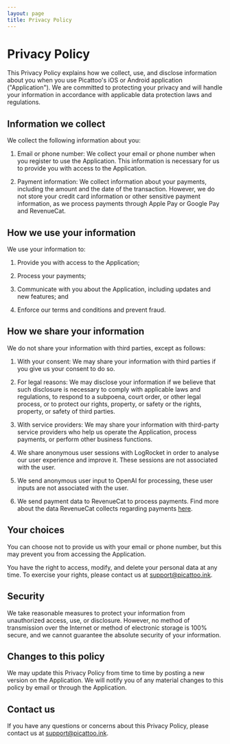 ```yaml
---
layout: page
title: Privacy Policy
---
```


# Privacy Policy

This Privacy Policy explains how we collect, use, and disclose information about
you when you use Picattoo's iOS or Android application ("Application"). We are committed to protecting your privacy and will handle your information in accordance with applicable data protection laws and regulations.

## Information we collect

We collect the following information about you:

1. Email or phone number: We collect your email or phone number when you register to use the Application. This information is necessary for us to provide you with access to the Application.

2. Payment information: We collect information about your payments, including
   the amount and the date of the transaction. However, we do not store your
   credit card information or other sensitive payment information, as we process
   payments through Apple Pay or Google Pay and RevenueCat.

## How we use your information

We use your information to:

1. Provide you with access to the Application;

2. Process your payments;

3. Communicate with you about the Application, including updates and new features; and

4. Enforce our terms and conditions and prevent fraud.

## How we share your information

We do not share your information with third parties, except as follows:

1. With your consent: We may share your information with third parties if you give us your consent to do so.

2. For legal reasons: We may disclose your information if we believe that such disclosure is necessary to comply with applicable laws and regulations, to respond to a subpoena, court order, or other legal process, or to protect our rights, property, or safety or the rights, property, or safety of third parties.

3. With service providers: We may share your information with third-party service providers who help us operate the Application, process payments, or perform other business functions.
  1. We share anonymous user sessions with LogRocket in order to analyse our
     user experience and improve it. These sessions are not associated with the
     user.
  2. We send anonymous user input to OpenAI for processing, these user inputs
     are not associated with the user.
  3. We send payment data to RevenueCat to process payments. Find more about the
     data RevenueCat collects regarding payments
     [here](https://www.revenuecat.com/privacy/).

## Your choices

You can choose not to provide us with your email or phone number, but this may prevent you from accessing the Application.

You have the right to access, modify, and delete your personal data at any time.
To exercise your rights, please contact us at [support@picattoo.ink](mailto:support@picattoo.ink).

## Security

We take reasonable measures to protect your information from unauthorized access, use, or disclosure. However, no method of transmission over the Internet or method of electronic storage is 100% secure, and we cannot guarantee the absolute security of your information.

## Changes to this policy

We may update this Privacy Policy from time to time by posting a new version on the Application. We will notify you of any material changes to this policy by email or through the Application.

## Contact us

If you have any questions or concerns about this Privacy Policy, please contact us at [support@picattoo.ink](mailto:support@picattoo.ink).

